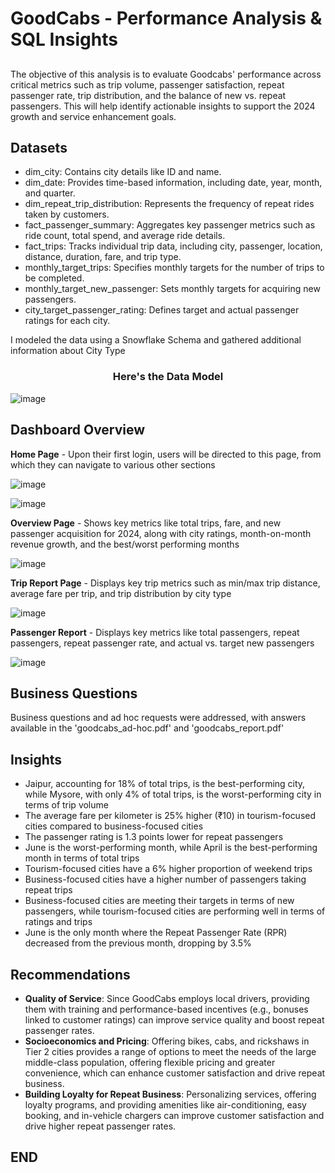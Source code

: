 # GoodCabs - Performance Analysis & SQL Insights

##
The objective of this analysis is to evaluate Goodcabs' performance across critical metrics such as trip volume, passenger satisfaction, repeat passenger rate, trip distribution, and the balance of new vs. repeat passengers. This will help identify actionable insights to support the 2024 growth and service enhancement goals. 

## Datasets

- dim_city: Contains city details like ID and name.
- dim_date: Provides time-based information, including date, year, month, and quarter.
- dim_repeat_trip_distribution: Represents the frequency of repeat rides taken by customers.
- fact_passenger_summary: Aggregates key passenger metrics such as ride count, total spend, and average ride details.
- fact_trips: Tracks individual trip data, including city, passenger, location, distance, duration, fare, and trip type.
- monthly_target_trips: Specifies monthly targets for the number of trips to be completed.
- monthly_target_new_passenger: Sets monthly targets for acquiring new passengers.
- city_target_passenger_rating: Defines target and actual passenger ratings for each city.

I modeled the data using a Snowflake Schema and gathered additional information about City Type

<center>
  <h3>Here's the Data Model</h3>
</center>


![image](https://github.com/user-attachments/assets/3c42afae-086c-48fe-88d4-b17a3ac8f8ba)


## Dashboard Overview
<b>Home Page</b> - Upon their first login, users will be directed to this page, from which they can navigate to various other sections

![image](https://github.com/user-attachments/assets/345b5ef3-1792-4902-b60c-7e0b4447b76c)

![image](https://github.com/user-attachments/assets/b080dd27-478d-4577-b009-da9c79cdc0a4)


<b>Overview Page</b> - Shows key metrics like total trips, fare, and new passenger acquisition for 2024, along with city ratings, month-on-month revenue growth, and the best/worst performing months

![image](https://github.com/user-attachments/assets/92f9ae79-eb71-45e8-a45a-362be4384830)

<b>Trip Report Page</b> - Displays key trip metrics such as min/max trip distance, average fare per trip, and trip distribution by city type

![image](https://github.com/user-attachments/assets/8baa1159-7459-43b3-bc31-5381c375d8d6)

<b>Passenger Report</b> - Displays key metrics like total passengers, repeat passengers, repeat passenger rate, and actual vs. target new passengers

![image](https://github.com/user-attachments/assets/8033adb3-b3d0-4b52-872d-b54f6c18cb30)


## Business Questions
Business questions and ad hoc requests were addressed, with answers available in the 'goodcabs_ad-hoc.pdf' and 'goodcabs_report.pdf'

## Insights

- Jaipur, accounting for 18% of total trips, is the best-performing city, while Mysore, with only 4% of total trips, is the worst-performing city in terms of trip volume
- The average fare per kilometer is 25% higher (₹10) in tourism-focused cities compared to business-focused cities
- The passenger rating is 1.3 points lower for repeat passengers
- June is the worst-performing month, while April is the best-performing month in terms of total trips
- Tourism-focused cities have a 6% higher proportion of weekend trips
- Business-focused cities have a higher number of passengers taking repeat trips
- Business-focused cities are meeting their targets in terms of new passengers, while tourism-focused cities are performing well in terms of ratings and trips
- June is the only month where the Repeat Passenger Rate (RPR) decreased from the previous month, dropping by 3.5%

## Recommendations

- <b>Quality of Service</b>: Since GoodCabs employs local drivers, providing them with training and performance-based incentives (e.g., bonuses linked to customer ratings) can improve service quality and boost repeat passenger rates.
- <b>Socioeconomics and Pricing</b>: Offering bikes, cabs, and rickshaws in Tier 2 cities provides a range of options to meet the needs of the large middle-class population, offering flexible pricing and greater convenience, which can enhance customer satisfaction and drive repeat business.
- <b>Building Loyalty for Repeat Business</b>: Personalizing services, offering loyalty programs, and providing amenities like air-conditioning, easy booking, and in-vehicle chargers can improve customer satisfaction and drive higher repeat passenger rates.


## END







